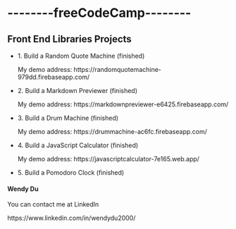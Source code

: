 <h1>--------freeCodeCamp--------</h1>

<h2>Front End Libraries Projects</h2>

<ul>
  <li>1. Build a Random Quote Machine (finished)</li>
  <p>My demo address: https://randomquotemachine-979dd.firebaseapp.com/</p>
  <li>2. Build a Markdown Previewer (finished)
  <p>My demo address: https://markdownpreviewer-e6425.firebaseapp.com/</p>
  <li>3. Build a Drum Machine (finished)
  <p>My demo address: https://drummachine-ac6fc.firebaseapp.com/</p>
  <li>4. Build a JavaScript Calculator (finished)
  <p>My demo address: https://javascriptcalculator-7e165.web.app/</p>
  <li>5. Build a Pomodoro Clock (finished)
</ul>

<h4>Wendy Du</h4>
<p>You can contact me at LinkedIn</p>
https://www.linkedin.com/in/wendydu2000/